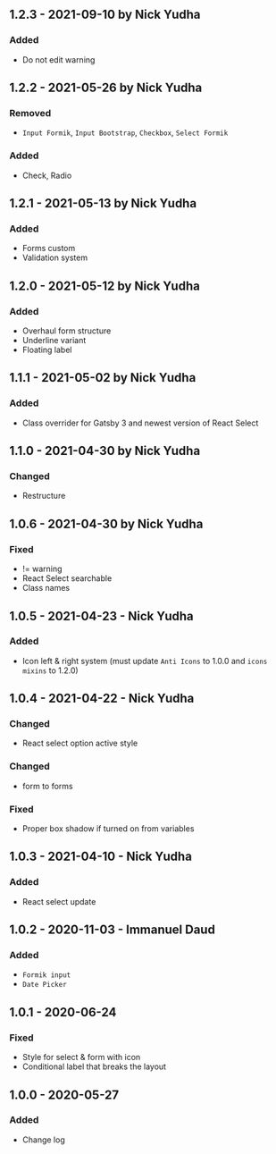 ## 1.2.3 - 2021-09-10 by Nick Yudha

### Added

- Do not edit warning

## 1.2.2 - 2021-05-26 by Nick Yudha

### Removed

- `Input Formik`, `Input Bootstrap`, `Checkbox`, `Select Formik`

### Added

- Check, Radio

## 1.2.1 - 2021-05-13 by Nick Yudha

### Added

- Forms custom
- Validation system

## 1.2.0 - 2021-05-12 by Nick Yudha

### Added

- Overhaul form structure
- Underline variant
- Floating label

## 1.1.1 - 2021-05-02 by Nick Yudha

### Added

- Class overrider for Gatsby 3 and newest version of React Select

## 1.1.0 - 2021-04-30 by Nick Yudha

### Changed

- Restructure

## 1.0.6 - 2021-04-30 by Nick Yudha

### Fixed

- != warning
- React Select searchable
- Class names

## 1.0.5 - 2021-04-23 - Nick Yudha

### Added

- Icon left & right system (must update `Anti Icons` to 1.0.0 and `icons mixins` to 1.2.0)

## 1.0.4 - 2021-04-22 - Nick Yudha

### Changed

- React select option active style

### Changed

- form to forms

### Fixed

- Proper box shadow if turned on from variables

## 1.0.3 - 2021-04-10 - Nick Yudha

### Added

- React select update

## 1.0.2 - 2020-11-03 - Immanuel Daud

### Added

- `Formik input`
- `Date Picker`

## 1.0.1 - 2020-06-24

### Fixed

- Style for select & form with icon
- Conditional label that breaks the layout

## 1.0.0 - 2020-05-27

### Added

- Change log

